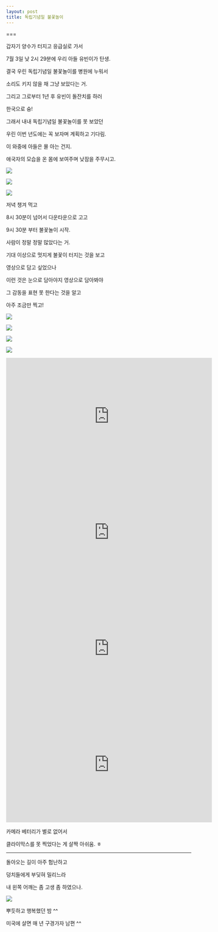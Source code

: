 ```yaml
---
layout: post
title: 독립기념일 불꽃놀이
---
```

===

갑자기 양수가 터지고 응급실로 가서

7월 3일 낮 2시 29분에 우리 아들 유빈이가 탄생.

결국 우린 독립기념일 불꽃놀이를 병원에 누워서

소리도 키지 않을 채 그냥 보았다는 거. 

그리고 그로부터 1년 후 유빈이 돌잔치를 하러 

한국으로 슝!

그래서 내내 독립기념일 불꽃놀이를 못 보았던 

우린 이번 년도에는 꼭 보자며 계획하고 기다림. 

이 와중에 아들은 몰 아는 건지.

애국자의 모습을 온 몸에 보여주며 낮잠을 주무시고.

![](https://dl.dropboxusercontent.com/u/9792864/150704%20%EB%8F%85%EB%A6%BD%EA%B8%B0%EB%85%90%EC%9D%BC/KakaoTalk_20150704_144808828.jpg)


![](https://dl.dropboxusercontent.com/u/9792864/150704%20%EB%8F%85%EB%A6%BD%EA%B8%B0%EB%85%90%EC%9D%BC/KakaoTalk_20150704_144809284.jpg)


![](https://dl.dropboxusercontent.com/u/9792864/150704%20%EB%8F%85%EB%A6%BD%EA%B8%B0%EB%85%90%EC%9D%BC/KakaoTalk_20150704_144813456.jpg)


저녁 챙겨 먹고 

8시 30분이 넘어서 다운타운으로 고고

9시 30분 부터 불꽃놀이 시작.

사람이 정말 정말 많았다는 거.

기대 이상으로 멋지게 불꽃이 터지는 것을 보고

영상으로 담고 싶었으나

이런 것은 눈으로 담아야지 영상으로 담아봐야

그 감동을 표현 못 한다는 것을 알고

아주 조금만 찍고!

![](https://dl.dropboxusercontent.com/u/9792864/150704%20%EB%8F%85%EB%A6%BD%EA%B8%B0%EB%85%90%EC%9D%BC/DSC04109.JPG)


![](https://dl.dropboxusercontent.com/u/9792864/150704%20%EB%8F%85%EB%A6%BD%EA%B8%B0%EB%85%90%EC%9D%BC/DSC04110.JPG)


![](https://dl.dropboxusercontent.com/u/9792864/150704%20%EB%8F%85%EB%A6%BD%EA%B8%B0%EB%85%90%EC%9D%BC/DSC04111.JPG)


![](https://dl.dropboxusercontent.com/u/9792864/150704%20%EB%8F%85%EB%A6%BD%EA%B8%B0%EB%85%90%EC%9D%BC/DSC04112.JPG)


<iframe width="560" height="315" src="https://www.youtube.com/embed/avVSPyDaIg4" frameborder="0" allowfullscreen></iframe>

<iframe width="560" height="315" src="https://www.youtube.com/embed/d3u2VLwPwtQ" frameborder="0" allowfullscreen></iframe>

<iframe width="560" height="315" src="https://www.youtube.com/embed/ZK5UuYPBrkk" frameborder="0" allowfullscreen></iframe>

<iframe width="560" height="315" src="https://www.youtube.com/embed/KaRSm4ANy7I" frameborder="0" allowfullscreen></iframe>

카메라 베터리가 별로 없어서 

클라이막스를 못 찍었다는 게 살짝 아쉬움. ㅎ

---

돌아오는 길이 아주 험난하고

덩치들에게 부딪혀 밀리느라 

내 왼쪽 어깨는 좀 고생 좀 하였으나.

![](http://cfile201.uf.daum.net/image/2451D03F539C270304C7D3)


뿌듯하고 행복했던 밤 ^^

미국에 살면 매 년 구경가자 남편 ^^